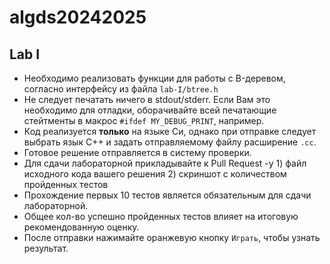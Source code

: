 
# algds20242025


## Lab I

- Необходимо реализовать функции для работы с B-деревом, согласно интерфейсу из файла `lab-I/btree.h`
- Не следует печатать ничего в stdout/stderr. Если Вам это необходимо для отладки, оборачивайте всей печатающие стейтменты в макрос `#ifdef MY_DEBUG_PRINT`, например.
- Код реализуется **только** на языке Си, однако при отправке следует выбрать язык С++ и задать отправляемому файлу расширение `.cc`.
- Готовое решение отправляется в систему проверки.
- Для сдачи лабораторной прикладывайте к Pull Request -у 1) файл исходного кода вашего решения 2) скриншот с количеством пройденных тестов
- Прохождение первых 10 тестов является обязательным для сдачи лабораторной. 
- Общее кол-во успешно пройденных тестов влияет на итоговую рекомендованную оценку.
- После отправки нажимайте оранжевую кнопку `Играть`, чтобы узнать результат.
